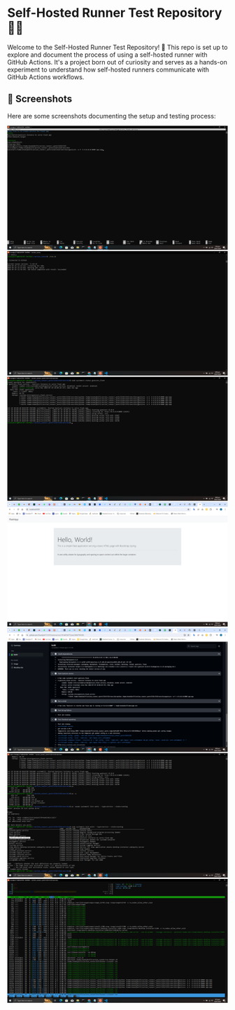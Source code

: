 # Self-Hosted Runner Test Repository 🏃‍♂️

Welcome to the Self-Hosted Runner Test Repository! 🚀 This repo is set up to explore and document the process of using a self-hosted runner with GitHub Actions. It's a project born out of curiosity and serves as a hands-on experiment to understand how self-hosted runners communicate with GitHub Actions workflows.

## 📸 Screenshots

Here are some screenshots documenting the setup and testing process:

![Screenshot 1](Progress/Screenshot1.png)
![Screenshot 2](Progress/Screenshot2.png)
![Screenshot 3](Progress/Screenshot3.png)
![Screenshot 4](Progress/Screenshot4.png)
![Screenshot 5](Progress/Screenshot5.png)
![Screenshot 6](Progress/Screenshot6.png)
![Screenshot 7](Progress/Screenshot7.png)
